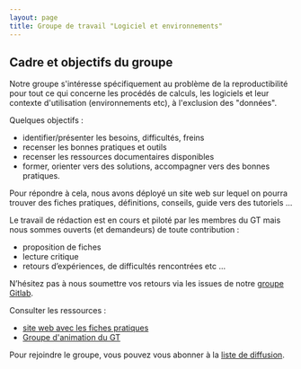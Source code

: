```yaml
---
layout: page
title: Groupe de travail "Logiciel et environnements"
---
```


## Cadre et objectifs du groupe

Notre groupe s'intéresse spécifiquement au problème de la reproductibilité pour tout ce qui concerne les procédés de calculs, les logiciels et leur contexte d'utilisation (environnements etc), à l'exclusion des "données".

Quelques objectifs :

- identifier/présenter les besoins, difficultés, freins
- recenser les bonnes pratiques et outils
- recenser les ressources documentaires disponibles
- former, orienter vers des solutions, accompagner vers des bonnes pratiques.

Pour répondre à cela, nous avons déployé un site web sur lequel on pourra trouver des fiches pratiques, définitions, conseils, guide vers des tutoriels ...

Le travail de rédaction est en cours et piloté par les membres du GT mais nous sommes ouverts (et demandeurs) de toute contribution :
- proposition de fiches
- lecture critique
- retours d’expériences, de difficultés rencontrées etc …

N’hésitez pas à nous soumettre vos retours via les issues de notre [groupe Gitlab](https://gricad-gitlab.univ-grenoble-alpes.fr/groups/gt-env-logiciels/-/issues).




Consulter les ressources :
* [site web avec les fiches pratiques](https://gt-env-logiciels.gricad-pages.univ-grenoble-alpes.fr/sandbox-notecards/index.html)
* [Groupe d'animation du GT](https://gricad-gitlab.univ-grenoble-alpes.fr/gt-env-logiciels)

Pour rejoindre le groupe, vous pouvez vous abonner à la [liste de diffusion](https://groupes.renater.fr/sympa/info/gt-env-logiciel).
